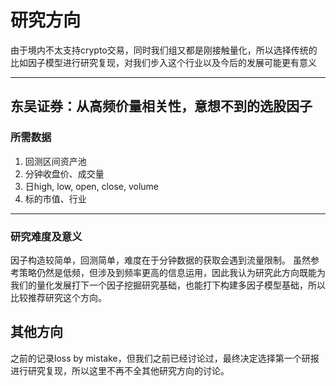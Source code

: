 # 研究方向
由于境内不太支持crypto交易，同时我们组又都是刚接触量化，所以选择传统的比如因子模型进行研究复现，对我们步入这个行业以及今后的发展可能更有意义

***

## 东吴证券：从高频价量相关性，意想不到的选股因子
### 所需数据
1. 回测区间资产池
2. 分钟收盘价、成交量
3. 日high, low, open, close, volume
4. 标的市值、行业

***

### 研究难度及意义
因子构造较简单，回测简单，难度在于分钟数据的获取会遇到流量限制。
虽然参考策略仍然是低频，但涉及到频率更高的信息运用，因此我认为研究此方向既能为我们的量化发展打下一个因子挖掘研究基础，也能打下构建多因子模型基础，所以比较推荐研究这个方向。

## 其他方向
之前的记录loss by mistake，但我们之前已经讨论过，最终决定选择第一个研报进行研究复现，所以这里不再不全其他研究方向的讨论。
